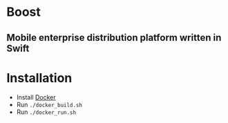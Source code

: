 # Boost
## Mobile enterprise distribution platform written in Swift


# Installation

* Install [Docker](https://www.docker.com) 
* Run `./docker_build.sh`
* Run `./docker_run.sh`
